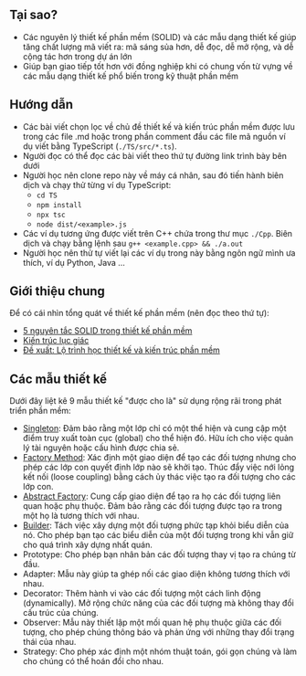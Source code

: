## Tại sao?

- Các nguyên lý thiết kế phần mềm (SOLID) và các mẫu dạng thiết kế giúp tăng chất lượng mã viết ra: mã sáng sủa hơn, dễ đọc, dễ mở rộng, và dễ cộng tác hơn trong dự án lớn
- Giúp bạn giao tiếp tốt hơn với đồng nghiệp khi có chung vốn từ vựng về các mẫu dạng thiết kế phổ biến trong kỹ thuật phần mềm

## Hướng dẫn

- Các bài viết chọn lọc về chủ đề thiết kế và kiến trúc phần mềm được lưu trong các file .md hoặc trong phần comment đầu các file mã nguồn ví dụ viết bằng TypeScript (`./TS/src/*.ts`).
- Người đọc có thể đọc các bài viết theo thứ tự đường link trình bày bên dưới
- Người học nên clone repo này về máy cá nhân, sau đó tiến hành biên dịch và chạy thử từng ví dụ TypeScript:
  - `cd TS`
  - `npm install`
  - `npx tsc`
  - `node dist/<example>.js`
- Các ví dụ tương ứng được viết trên C++ chứa trong thư mục `./Cpp`. Biên dịch và chạy bằng lệnh sau `g++ <example.cpp> && ./a.out`
- Người học nên thử tự viết lại các ví dụ trong này bằng ngôn ngữ mình ưa thích, ví dụ Python, Java ...

## Giới thiệu chung

Để có cái nhìn tổng quát về thiết kế phần mềm (nên đọc theo thứ tự):

- [5 nguyên tắc SOLID trong thiết kế phần mềm](./SOLID_TS.md)
- [Kiến trúc lục giác](./Hexagonal_Architecture.md)
- [Đề xuất: Lộ trình học thiết kế và kiến trúc phần mềm](./Softwave_Design_Architecture_Roadmap.md)

## Các mẫu thiết kế

Dưới đây liệt kê 9 mẫu thiết kế "được cho là" sử dụng rộng rãi trong phát triển phần mềm:

- [Singleton](./TS/src/singleton.ts): Đảm bảo rằng một lớp chỉ có một thể hiện và cung cập một điểm truy xuất toàn cục (global) cho thể hiện đó. Hữu ích cho việc quản lý tài nguyên hoặc cấu hình được chia sẻ.
- [Factory Method](./Factory_Method.md): Xác định một giao diện để tạo các đối tượng nhưng cho phép các lớp con quyết định lớp nào sẽ khởi tạo. Thúc đẩy việc nới lỏng kết nối (loose coupling) bằng cách ủy thác việc tạo ra đối tượng cho các lớp con.
- [Abstract Factory](./Abstract_Factory.md): Cung cấp giao diện để tạo ra họ các đối tượng liên quan hoặc phụ thuộc. Đảm bảo rằng các đối tượng được tạo ra trong một họ là tương thích với nhau.
- [Builder](./TS/src/builder.ts): Tách việc xây dựng một đối tượng phức tạp khỏi biểu diễn của nó. Cho phép bạn tạo các biểu diễn của một đối tượng trong khi vẫn giữ cho quá trình xây dựng nhất quán.
- Prototype: Cho phép bạn nhân bản các đối tượng thay vị tạo ra chúng từ đầu.
- Adapter: Mẫu này giúp ta ghép nối các giao diện không tương thích với nhau.
- Decorator: Thêm hành vi vào các đối tượng một cách linh động (dynamically). Mở rộng chức năng của các đối tượng mà không thay đổi cấu trúc của chúng.
- Observer: Mẫu này thiết lập một mối quan hệ phụ thuộc giữa các đối tượng, cho phép chúng thông báo và phản ứng với những thay đổi trạng thái của nhau.
- Strategy: Cho phép xác định một nhóm thuật toán, gói gọn chúng và làm cho chúng có thể hoán đổi cho nhau.
